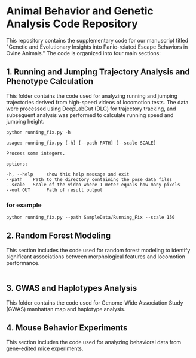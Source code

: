 # Animal Behavior and Genetic Analysis Code Repository 
This repository contains the supplementary code for our manuscript titled "Genetic and Evolutionary Insights into Panic-related Escape Behaviors in Ovine Animals." The code is organized into four main sections:

## 1. Running and Jumping Trajectory Analysis and Phenotype Calculation 
This folder contains the code used for analyzing running and jumping trajectories derived from high-speed videos of locomotion tests. The data were processed using DeepLabCut (DLC) for trajectory tracking, and subsequent analysis was performed to calculate running speed and jumping height.  
```
python running_fix.py -h

usage: running_fix.py [-h] [--path PATH] [--scale SCALE]

Process some integers.

options:

-h, --help     show this help message and exit
--path    Path to the directory containing the pose data files
--scale   Scale of the video where 1 meter equals how many pixels
--out OUT      Path of result output
```
### for example
```
python running_fix.py --path SampleData/Running_Fix --scale 150
```
## 2. Random Forest Modeling 
This section includes the code used for random forest modeling to identify significant associations between morphological features and locomotion performance.  
﻿ 
## 3. GWAS and Haplotypes Analysis 
This folder contains the code used for Genome-Wide Association Study (GWAS) manhattan map and haplotype analysis.  
## 4. Mouse Behavior Experiments 
This section includes the code used for analyzing behavioral data from gene-edited mice experiments. 
